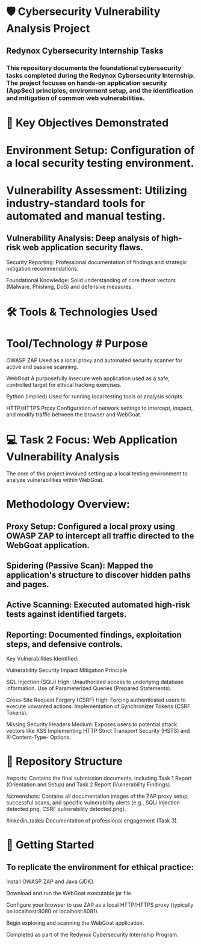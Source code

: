 # 🛡️ Cybersecurity Vulnerability Analysis Project

## Redynox Cybersecurity Internship Tasks

### This repository documents the foundational cybersecurity tasks completed during the Redynox Cybersecurity Internship. The project focuses on hands-on application security (AppSec) principles, environment setup, and the identification and mitigation of common web vulnerabilities.

# 🎯 Key Objectives Demonstrated

# Environment Setup: Configuration of a local security testing environment.

# Vulnerability Assessment: Utilizing industry-standard tools for automated and manual testing.

## Vulnerability Analysis: Deep analysis of high-risk web application security flaws.

Security Reporting: Professional documentation of findings and strategic mitigation recommendations.

Foundational Knowledge: Solid understanding of core threat vectors (Malware, Phishing, DoS) and defensive measures.

# 🛠️ Tools & Technologies Used

# Tool/Technology                                 # Purpose
OWASP ZAP                                  Used as a local proxy and automated security scanner for active and passive scanning.

WebGoat                           A purposefully insecure web application used as a safe, controlled target for ethical hacking exercises.

Python                                (Implied) Used for running local testing tools or analysis scripts.

HTTP/HTTPS Proxy               Configuration of network settings to intercept, inspect, and modify traffic between the browser and WebGoat.

# 💻 Task 2 Focus: Web Application Vulnerability Analysis

The core of this project involved setting up a local testing environment to analyze vulnerabilities within WebGoat.

# Methodology Overview:

## Proxy Setup: Configured a local proxy using OWASP ZAP to intercept all traffic directed to the WebGoat application.

## Spidering (Passive Scan): Mapped the application's structure to discover hidden paths and pages.

## Active Scanning: Executed automated high-risk tests against identified targets.

## Reporting: Documented findings, exploitation steps, and defensive controls.

Key Vulnerabilities Identified:

Vulnerability                                              Security Impact                                   Mitigation Principle

SQL Injection (SQLi)             High: Unauthorized access to underlying database information.                            Use of Parameterized                                                                                                                  Queries (Prepared Statements).

Cross-Site Request Forgery (CSRF)      High: Forcing authenticated users to execute unwanted actions.        Implementation of Synchronizer                                                                                                                         Tokens (CSRF Tokens).

Missing Security Headers                   Medium: Exposes users to potential attack vectors like XSS       Implementing HTTP Strict Transport                                                                                                           Security (HSTS) and X-Content-Type-                                                                                                                        Options.

# 📁 Repository Structure

/reports: Contains the final submission documents, including Task 1 Report (Orientation and Setup) and Task 2 Report (Vulnerability Findings).

/screenshots: Contains all documentation images of the ZAP proxy setup, successful scans, and specific vulnerability alerts (e.g., SQLi Injection detected.png, CSRF vulnerability detected.png).

/linkedin_tasks: Documentation of professional engagement (Task 3).

# 🚀 Getting Started

## To replicate the environment for ethical practice:

Install OWASP ZAP and Java (JDK).

Download and run the WebGoat executable jar file.

Configure your browser to use ZAP as a local HTTP/HTTPS proxy (typically on localhost:8080 or localhost:8081).

Begin exploring and scanning the WebGoat application.

Completed as part of the Redynox Cybersecurity Internship Program.
